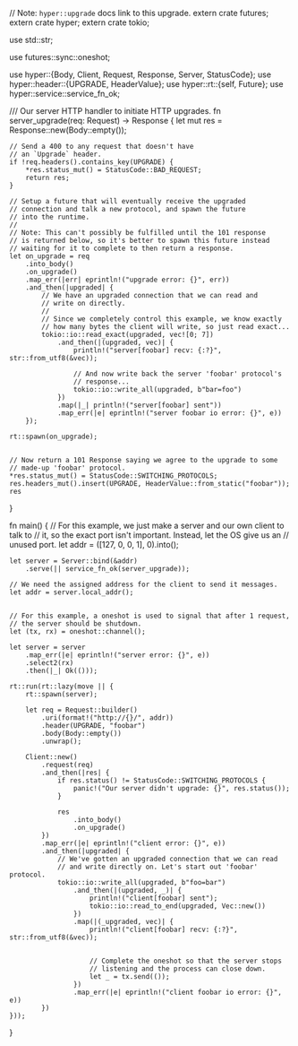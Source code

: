 // Note: `hyper::upgrade` docs link to this upgrade.
extern crate futures;
extern crate hyper;
extern crate tokio;

use std::str;

use futures::sync::oneshot;

use hyper::{Body, Client, Request, Response, Server, StatusCode};
use hyper::header::{UPGRADE, HeaderValue};
use hyper::rt::{self, Future};
use hyper::service::service_fn_ok;

/// Our server HTTP handler to initiate HTTP upgrades.
fn server_upgrade(req: Request<Body>) -> Response<Body> {
    let mut res = Response::new(Body::empty());

    // Send a 400 to any request that doesn't have
    // an `Upgrade` header.
    if !req.headers().contains_key(UPGRADE) {
        *res.status_mut() = StatusCode::BAD_REQUEST;
        return res;
    }

    // Setup a future that will eventually receive the upgraded
    // connection and talk a new protocol, and spawn the future
    // into the runtime.
    //
    // Note: This can't possibly be fulfilled until the 101 response
    // is returned below, so it's better to spawn this future instead
    // waiting for it to complete to then return a response.
    let on_upgrade = req
        .into_body()
        .on_upgrade()
        .map_err(|err| eprintln!("upgrade error: {}", err))
        .and_then(|upgraded| {
            // We have an upgraded connection that we can read and
            // write on directly.
            //
            // Since we completely control this example, we know exactly
            // how many bytes the client will write, so just read exact...
            tokio::io::read_exact(upgraded, vec![0; 7])
                .and_then(|(upgraded, vec)| {
                    println!("server[foobar] recv: {:?}", str::from_utf8(&vec));

                    // And now write back the server 'foobar' protocol's
                    // response...
                    tokio::io::write_all(upgraded, b"bar=foo")
                })
                .map(|_| println!("server[foobar] sent"))
                .map_err(|e| eprintln!("server foobar io error: {}", e))
        });

    rt::spawn(on_upgrade);


    // Now return a 101 Response saying we agree to the upgrade to some
    // made-up 'foobar' protocol.
    *res.status_mut() = StatusCode::SWITCHING_PROTOCOLS;
    res.headers_mut().insert(UPGRADE, HeaderValue::from_static("foobar"));
    res
}

fn main() {
    // For this example, we just make a server and our own client to talk to
    // it, so the exact port isn't important. Instead, let the OS give us an
    // unused port.
    let addr = ([127, 0, 0, 1], 0).into();

    let server = Server::bind(&addr)
        .serve(|| service_fn_ok(server_upgrade));

    // We need the assigned address for the client to send it messages.
    let addr = server.local_addr();


    // For this example, a oneshot is used to signal that after 1 request,
    // the server should be shutdown.
    let (tx, rx) = oneshot::channel();

    let server = server
        .map_err(|e| eprintln!("server error: {}", e))
        .select2(rx)
        .then(|_| Ok(()));

    rt::run(rt::lazy(move || {
        rt::spawn(server);

        let req = Request::builder()
            .uri(format!("http://{}/", addr))
            .header(UPGRADE, "foobar")
            .body(Body::empty())
            .unwrap();

        Client::new()
            .request(req)
            .and_then(|res| {
                if res.status() != StatusCode::SWITCHING_PROTOCOLS {
                    panic!("Our server didn't upgrade: {}", res.status());
                }

                res
                    .into_body()
                    .on_upgrade()
            })
            .map_err(|e| eprintln!("client error: {}", e))
            .and_then(|upgraded| {
                // We've gotten an upgraded connection that we can read
                // and write directly on. Let's start out 'foobar' protocol.
                tokio::io::write_all(upgraded, b"foo=bar")
                    .and_then(|(upgraded, _)| {
                        println!("client[foobar] sent");
                        tokio::io::read_to_end(upgraded, Vec::new())
                    })
                    .map(|(_upgraded, vec)| {
                        println!("client[foobar] recv: {:?}", str::from_utf8(&vec));


                        // Complete the oneshot so that the server stops
                        // listening and the process can close down.
                        let _ = tx.send(());
                    })
                    .map_err(|e| eprintln!("client foobar io error: {}", e))
            })
    }));
}